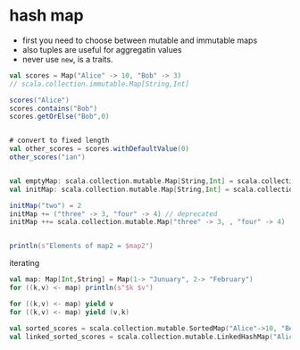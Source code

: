 # hash map

- first you need to choose between mutable and immutable maps
- also tuples are useful for aggregatin values 
- never use `new`, is a traits.


```scala
val scores = Map("Alice" -> 10, "Bob" -> 3)
// scala.collection.immutable.Map[String,Int]

scores("Alice")
scores.contains("Bob")
scores.getOrElse("Bob",0)


# convert to fixed length
val other_scores = scores.withDefaultValue(0)
other_scores("ian")


val emptyMap: scala.collection.mutable.Map[String,Int] = scala.collection.mutable.Map()     
val initMap: scala.collection.mutable.Map[String,Int] = scala.collection.mutable.Map("wft" -> 1)     

initMap("two") = 2
initMap += ("three" -> 3, "four" -> 4) // deprecated
initMap ++= scala.collection.mutable.Map("three" -> 3, , "four" -> 4)


println(s"Elements of map2 = $map2")
```


iterating

```scala
val map: Map[Int,String] = Map(1-> "Junuary", 2-> "February")
for ((k,v) <- map) println(s"$k $v")

for ((k,v) <- map) yield v
for ((k,v) <- map) yield (v,k)
```


```scala
val sorted_scores = scala.collection.mutable.SortedMap("Alice"->10, "Ben"-> 0)
val linked_sorted_scores = scala.collection.mutable.LinkedHashMap("Alice"->10, "Ben"-> 0)
```